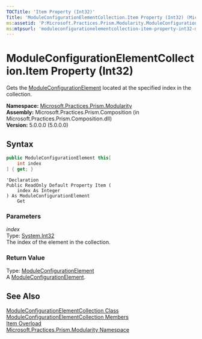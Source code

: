 ```yaml
---
TOCTitle: 'Item Property (Int32)'
Title: 'ModuleConfigurationElementCollection.Item Property (Int32) (Microsoft.Practices.Prism.Modularity)'
ms:assetid: 'P:Microsoft.Practices.Prism.Modularity.ModuleConfigurationElementCollection.Item(System.Int32)'
ms:mtpsurl: 'moduleconfigurationelementcollection-item-property-int32-mspp-modularity.md'
---
```


# ModuleConfigurationElementCollection.Item Property (Int32)

Gets the [ModuleConfigurationElement](/patterns-practices/reference/moduleconfigurationelement-class-mspp-modularity) located at the specified index in the collection.

**Namespace:** [Microsoft.Practices.Prism.Modularity](/patterns-practices/reference/mspp-modularity-namespace)<br/>
**Assembly:** Microsoft.Practices.Prism.Composition (in Microsoft.Practices.Prism.Composition.dll)<br/>
**Version:** 5.0.0.0 (5.0.0.0)

## Syntax

```C#
public ModuleConfigurationElement this[
	int index
] { get; }
```

```VB
'Declaration
Public ReadOnly Default Property Item ( 
	index As Integer
) As ModuleConfigurationElement
	Get
```

### Parameters

_index_  
Type: [System.Int32](http://msdn.microsoft.com/en-us/library/td2s409d)  
The index of the element in the collection.

### Return Value

Type: [ModuleConfigurationElement](/patterns-practices/reference/moduleconfigurationelement-class-mspp-modularity)  
A [ModuleConfigurationElement](/patterns-practices/reference/moduleconfigurationelement-class-mspp-modularity).

## See Also

[ModuleConfigurationElementCollection Class](/patterns-practices/reference/moduleconfigurationelementcollection-class-mspp-modularity)<br/>
[ModuleConfigurationElementCollection Members](/patterns-practices/reference/moduleconfigurationelementcollection-members-mspp-modularity)<br/>
[Item Overload](/patterns-practices/reference/moduleconfigurationelementcollection-item-property-mspp-modularity)<br/>
[Microsoft.Practices.Prism.Modularity Namespace](/patterns-practices/reference/mspp-modularity-namespace)<br/>